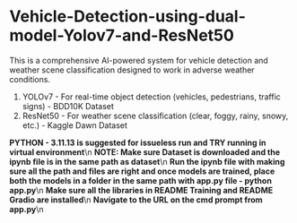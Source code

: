 # Vehicle-Detection-using-dual-model-Yolov7-and-ResNet50
This is a comprehensive AI-powered system for vehicle detection and weather scene classification designed to work in adverse weather conditions.
1. YOLOv7 - For real-time object detection (vehicles, pedestrians, traffic signs) - BDD10K Dataset
2. ResNet50 - For weather scene classification (clear, foggy, rainy, snowy, etc.) - Kaggle Dawn Dataset

**PYTHON - 3.11.13 is suggested for issueless run and TRY running in virtual environment**\n
**NOTE: Make sure Dataset is downloaded and the ipynb file is in the same path as dataset**\n
**Run the ipynb file with making sure all the path and files are right and once models are trained, place both the models in a folder in the same path with app.py file - python app.py**\n
**Make sure all the libraries in README Training and README Gradio are installed**\n
**Navigate to the URL on the cmd prompt from app.py**\n
